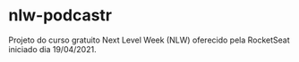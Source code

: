 # nlw-podcastr
Projeto do curso gratuito Next Level Week (NLW) oferecido pela RocketSeat iniciado dia 19/04/2021.
